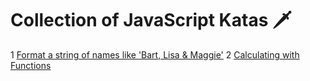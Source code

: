 # Collection of JavaScript Katas 🗡 
1 [Format a string of names like 'Bart, Lisa & Maggie'](scripts/kata1.js)
2 [Calculating with Functions](scripts/kata2.js)
